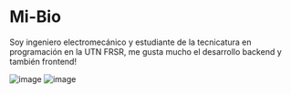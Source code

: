 # Mi-Bio
Soy ingeniero electromecánico y  estudiante de la tecnicatura en programación en la UTN FRSR, me gusta mucho el desarrollo backend y también frontend!



![image](https://github.com/rec0d3/Mi-bio/assets/89465394/55040da1-ba98-4225-ab26-53e8041b1f39)
![image](https://github.com/rec0d3/Mi-bio/assets/89465394/851368d7-25e6-4fce-a4e7-c59317ce0274)


